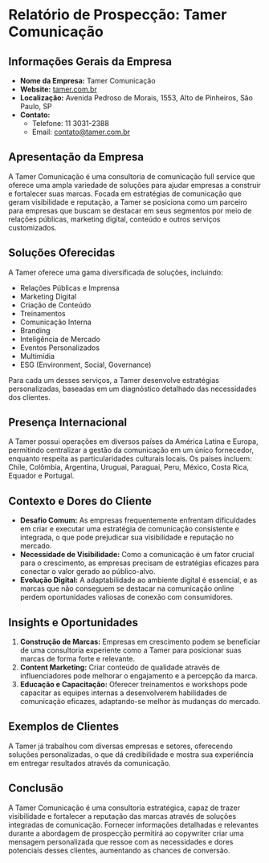 # Relatório de Prospecção: Tamer Comunicação

## Informações Gerais da Empresa
- **Nome da Empresa:** Tamer Comunicação
- **Website:** [tamer.com.br](http://www.tamer.com.br)
- **Localização:** Avenida Pedroso de Morais, 1553, Alto de Pinheiros, São Paulo, SP
- **Contato:** 
  - Telefone: 11 3031-2388
  - Email: contato@tamer.com.br

## Apresentação da Empresa
A Tamer Comunicação é uma consultoria de comunicação full service que oferece uma ampla variedade de soluções para ajudar empresas a construir e fortalecer suas marcas. Focada em estratégias de comunicação que geram visibilidade e reputação, a Tamer se posiciona como um parceiro para empresas que buscam se destacar em seus segmentos por meio de relações públicas, marketing digital, conteúdo e outros serviços customizados.

## Soluções Oferecidas
A Tamer oferece uma gama diversificada de soluções, incluindo:

- Relações Públicas e Imprensa
- Marketing Digital
- Criação de Conteúdo
- Treinamentos
- Comunicação Interna
- Branding
- Inteligência de Mercado
- Eventos Personalizados
- Multimídia
- ESG (Environment, Social, Governance)

Para cada um desses serviços, a Tamer desenvolve estratégias personalizadas, baseadas em um diagnóstico detalhado das necessidades dos clientes.

## Presença Internacional
A Tamer possui operações em diversos países da América Latina e Europa, permitindo centralizar a gestão da comunicação em um único fornecedor, enquanto respeita as particularidades culturais locais. Os países incluem: Chile, Colômbia, Argentina, Uruguai, Paraguai, Peru, México, Costa Rica, Equador e Portugal.

## Contexto e Dores do Cliente
- **Desafio Comum:** As empresas frequentemente enfrentam dificuldades em criar e executar uma estratégia de comunicação consistente e integrada, o que pode prejudicar sua visibilidade e reputação no mercado.
- **Necessidade de Visibilidade:** Como a comunicação é um fator crucial para o crescimento, as empresas precisam de estratégias eficazes para conectar o valor gerado ao público-alvo.
- **Evolução Digital:** A adaptabilidade ao ambiente digital é essencial, e as marcas que não conseguem se destacar na comunicação online perdem oportunidades valiosas de conexão com consumidores.

## Insights e Oportunidades
1. **Construção de Marcas:** Empresas em crescimento podem se beneficiar de uma consultoria experiente como a Tamer para posicionar suas marcas de forma forte e relevante.
2. **Content Marketing:** Criar conteúdo de qualidade através de influenciadores pode melhorar o engajamento e a percepção da marca.
3. **Educação e Capacitação:** Oferecer treinamentos e workshops pode capacitar as equipes internas a desenvolverem habilidades de comunicação eficazes, adaptando-se melhor às mudanças do mercado.

## Exemplos de Clientes
A Tamer já trabalhou com diversas empresas e setores, oferecendo soluções personalizadas, o que dá credibilidade e mostra sua experiência em entregar resultados através da comunicação.

## Conclusão
A Tamer Comunicação é uma consultoria estratégica, capaz de trazer visibilidade e fortalecer a reputação das marcas através de soluções integradas de comunicação. Fornecer informações detalhadas e relevantes durante a abordagem de prospecção permitirá ao copywriter criar uma mensagem personalizada que ressoe com as necessidades e dores potenciais desses clientes, aumentando as chances de conversão.